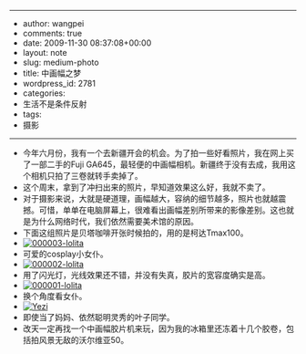 - --
- author: wangpei
- comments: true
- date: 2009-11-30 08:37:08+00:00
- layout: note
- slug: medium-photo
- title: 中画幅之梦
- wordpress_id: 2781
- categories:
- 生活不是条件反射
- tags:
- 摄影
- --
- 今年六月份，我有一个去新疆开会的机会。为了拍一些好看照片，我在网上买了一部二手的Fuji GA645，最轻便的中画幅相机。新疆终于没有去成，我用这个相机只拍了三卷就转手卖掉了。
- 这个周末，拿到了冲扫出来的照片，早知道效果这么好，我就不卖了。
- 对于摄影来说，大就是硬道理，画幅越大，容纳的细节越多，照片也就越震撼。可惜，单单在电脑屏幕上，很难看出画幅差别所带来的影像差别。这也就是为什么网络时代，我们依然需要美术馆的原因。
- 下面这组照片是贝塔咖啡开张时候拍的，用的是柯达Tmax100。
- [![000003-lolita](http://farm3.static.flickr.com/2601/4137974597_8b83ef2403.jpg)](http://www.flickr.com/photos/lookoo/4137974597/)
- 可爱的cosplay小女仆。
- [![000002-lolita](http://farm3.static.flickr.com/2733/4137974595_2fa15e0817.jpg)](http://www.flickr.com/photos/lookoo/4137974595/)
- 用了闪光灯，光线效果还不错，并没有失真，胶片的宽容度确实是高。
- [![000001-lolita](http://farm3.static.flickr.com/2696/4137974593_b483974ca8.jpg)](http://www.flickr.com/photos/lookoo/4137974593/)
- 换个角度看女仆。
- [![Yezi](http://farm3.static.flickr.com/2516/4137974603_b396c94cff.jpg)](http://www.flickr.com/photos/lookoo/4137974603/)
- 即使当了妈妈、依然聪明灵秀的叶子同学。
- 改天一定再找一个中画幅胶片机来玩，因为我的冰箱里还冻着十几个胶卷，包括拍风景无敌的沃尔维亚50。

